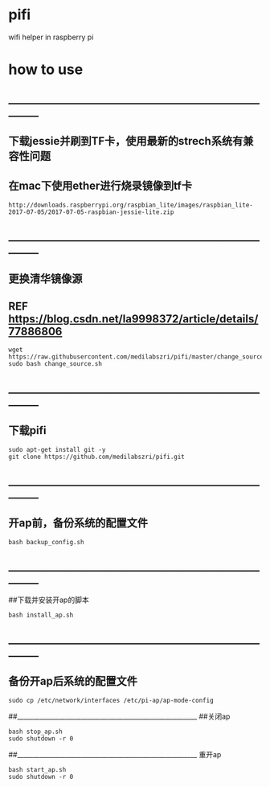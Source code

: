 # pifi
wifi helper in raspberry pi

#  how to use
##   ________________________________________________________ 
##  下载jessie并刷到TF卡，使用最新的strech系统有兼容性问题 
##  在mac下使用ether进行烧录镜像到tf卡    
```http://downloads.raspberrypi.org/raspbian_lite/images/raspbian_lite-2017-07-05/2017-07-05-raspbian-jessie-lite.zip```

## ________________________________________________________
## 更换清华镜像源
## REF https://blog.csdn.net/la9998372/article/details/77886806
```
wget https://raw.githubusercontent.com/medilabszri/pifi/master/change_source.sh
sudo bash change_source.sh
```

## ________________________________________________________
## 下载pifi
```
sudo apt-get install git -y
git clone https://github.com/medilabszri/pifi.git
```

##  ________________________________________________________
##  开ap前，备份系统的配置文件  
```
bash backup_config.sh
```


## ________________________________________________________
##下载并安装开ap的脚本 
```
bash install_ap.sh
```

##  ________________________________________________________
##  备份开ap后系统的配置文件
```
sudo cp /etc/network/interfaces /etc/pi-ap/ap-mode-config
```

##________________________________________________________
##关闭ap
```
bash stop_ap.sh
sudo shutdown -r 0
```

##________________________________________________________
重开ap
```
bash start_ap.sh
sudo shutdown -r 0
```
